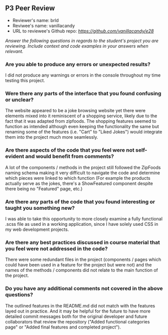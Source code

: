 ## P3 Peer Review

+ Reviewer's name: brld
+ Reviwee's name: vanillacandy
+ URL to reviewee's Github repo: *<https://github.com/vanillacandy/e28>*

*Answer the following questions in regards to the student's project you
are reviewing. Include context and code examples in your answers when
relevant.*


### Are you able to produce any errors or unexpected results?
I did not produce any warnings or errors in the console throughout my time testing this project.

### Were there any parts of the interface that you found confusing or unclear?
The website appeared to be a joke browsing website yet there were elements mixed into it reminiscent of a shopping service, likely due to the fact that it was adapted from zipfoods. The shopping features seemed to function as intended although even keeping the functionality the same but renaming some of the features (i.e. "Cart" to "Liked Jokes") would integrate them into the project much more seamlessly.

### Are there aspects of the code that you feel were not self-evident and would benefit from comments?
A lot of the components / methods in the project still followed the ZipFoods naming schema making it very difficult to navigate the code and determine which pieces were linked to which function (For example the products actually serve as the jokes, there's a ShowFeatured component despite there being no "Featured" page, etc.)

### Are there any parts of the code that you found interesting or taught you something new?
I was able to take this opportunity to more closely examine a fully functional .scss file as used in a working application, since I have solely used CSS in my web development projects.

### Are there any best practices discussed in course material that you feel were not addressed in the code?
There were some redundant files in the project (components / pages which could have been used in a feature for the project but were not) and the names of the methods / components did not relate to the main function of the project.

### Do you have any additional comments not covered in the above questions?
The outlined features in the README.md did not match with the features layed out in practice. And it may be helpful for the future to have more detailed commit messages both for the original developer and future collaborators that review the repository ("Added functional categories page" or "Added final features and completed project").
